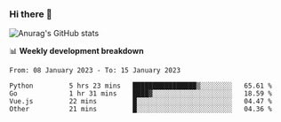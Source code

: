 ### Hi there 👋
![Anurag's GitHub stats](https://github-readme-stats.vercel.app/api?username=jami1024&show_icons=true&theme=radical)

📊 **Weekly development breakdown**
<!--START_SECTION:waka-->

```text
From: 08 January 2023 - To: 15 January 2023

Python         5 hrs 23 mins   ████████████████▒░░░░░░░░   65.61 %
Go             1 hr 31 mins    ████▓░░░░░░░░░░░░░░░░░░░░   18.59 %
Vue.js         22 mins         █░░░░░░░░░░░░░░░░░░░░░░░░   04.47 %
Other          21 mins         █░░░░░░░░░░░░░░░░░░░░░░░░   04.36 %
```

<!--END_SECTION:waka-->
<!--
**jami1024/jami1024** is a ✨ _special_ ✨ repository because its `README.md` (this file) appears on your GitHub profile.

Here are some ideas to get you started:

- 🔭 I’m currently working on ...
- 🌱 I’m currently learning ...
- 👯 I’m looking to collaborate on ...
- 🤔 I’m looking for help with ...
- 💬 Ask me about ...
- 📫 How to reach me: ...
- 😄 Pronouns: ...
- ⚡ Fun fact: ...
-->

